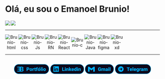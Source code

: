 # Olá, eu sou o Emanoel Brunio! 

<div style="display: flex; gap: 2px; align-items: center;" align="center" >

  <a href="https://github.com/emanoelbrunio">
    <img align="center" height="180em" src="https://github-readme-stats.vercel.app/api?username=emanoelbrunio&show_icons=true&include_all_commits=true&count_private=true&bg_color=0E091B&title_color=00b2ff&text_color=ffffff&icon_color=ff2cdf&border_radius=15&border_color=00b2ff&count_private=true"/>
  </a>

  <a href="https://github.com/emanoelbrunio">
    <img align="center" height="180em" src="https://github-readme-stats.vercel.app/api/top-langs/?username=emanoelbrunio&layout=compact&langs_count=7&bg_color=0E091B&title_color=00b2ff&text_color=ffffff&icon_color=ff2cdf&border_radius=15&border_color=00b2ff&count_private=true"/>
  </a>
</div>

<hr>

<div style="display: flex; gap: 3px; align-items: center; flex-wrap: wrap; margin-top: 10px;" align="center">

<img align="center" alt="Brunio-html" heigth="30" width="40" src="https://cdn.jsdelivr.net/gh/devicons/devicon/icons/html5/html5-original.svg"/>

<img align="center" alt="Brunio-css" heigth="30" width="40" src="https://cdn.jsdelivr.net/gh/devicons/devicon/icons/css3/css3-original.svg"/>

<img align="center" alt="Brunio-Js" heigth="30" width="40" src="https://cdn.jsdelivr.net/gh/devicons/devicon/icons/javascript/javascript-original.svg"/>

<img align="center" alt="Brunio-RN" heigth="30" width="40" src="https://toppng.com/public/uploads/thumbnail/react-native-svg-transformer-allows-you-import-svg-aperture-science-innovators-logo-11562851994bz4gmmu3qd.png"/>

<img align="center" alt="Brunio-React" heigth="30" width="40" src="https://upload.wikimedia.org/wikipedia/commons/thumb/a/a7/React-icon.svg/2300px-React-icon.svg.png"/>

<img align="center" alt="Brunio-c"  heigth="30" width="40"  src="https://cdn.jsdelivr.net/gh/devicons/devicon/icons/c/c-original.svg"/>

<img align="center" alt="Brunio-Java"  heigth="30" width="40"  src="https://cdn.jsdelivr.net/gh/devicons/devicon/icons/java/java-original.svg"/>

<img align="center" alt="Brunio-figma" heigth="30" width="40" src="https://cdn.jsdelivr.net/gh/devicons/devicon/icons/figma/figma-original.svg"/>

<img align="center" alt="Brunio-xd" heigth="30" width="40" src="https://cdn.jsdelivr.net/gh/devicons/devicon/icons/xd/xd-plain.svg"/>

</div>

<hr>

</br>
<div align="center">
<a href="https://emanoelbrunio.vercel.app/" target="_blank"><img src="imagens_readme/port.png" target="_blank"></a>
<a href="https://www.linkedin.com/in/emanoel-brunio-santana-silva/" target="_blank"><img src="imagens_readme/linkedin.png" target="_blank"></a>
<a href="mailto:emanoelbrunio@gmail.com" target="_blank"><img src="imagens_readme/gmail.png" target="_blank"></a>
<a href="https://t.me/emanoelbrunio" target="_blank"><img src="imagens_readme/telegram.png" target="_blank"></a>
</div>


